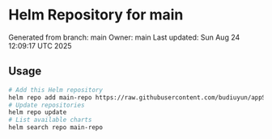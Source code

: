 # Helm Repository for main
Generated from branch: main
Owner: main
Last updated: Sun Aug 24 12:09:17 UTC 2025

## Usage
```bash
# Add this Helm repository
helm repo add main-repo https://raw.githubusercontent.com/budiuyun/appStore/helm-main/
# Update repositories
helm repo update
# List available charts
helm search repo main-repo
```
